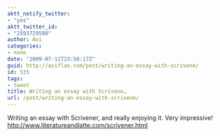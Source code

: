 ```yaml
---
aktt_notify_twitter:
- "yes"
aktt_twitter_id:
- "2593729580"
author: Avi
categories:
- none
date: "2009-07-11T23:50:17Z"
guid: http://aviflax.com/post/writing-an-essay-with-scrivene/
id: 535
tags:
- tweet
title: Writing an essay with Scrivene…
url: /post/writing-an-essay-with-scrivene/
---
```

Writing an essay with Scrivener, and really enjoying it. Very impressive! <a href="http://www.literatureandlatte.com/scrivener.html" rel="nofollow">http://www.literatureandlatte.com/scrivener.html</a>
